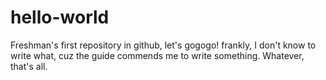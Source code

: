 # hello-world
Freshman's first repository in github, let's gogogo!
frankly, I don't know to write what, cuz the guide commends me to write something. Whatever, that's all.
